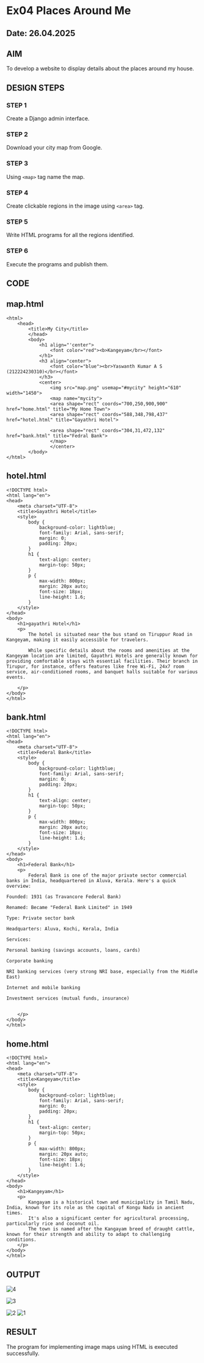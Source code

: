 # Ex04 Places Around Me
## Date: 26.04.2025

## AIM
To develop a website to display details about the places around my house.

## DESIGN STEPS

### STEP 1
Create a Django admin interface.

### STEP 2
Download your city map from Google.

### STEP 3
Using ```<map>``` tag name the map.

### STEP 4
Create clickable regions in the image using ```<area>``` tag.

### STEP 5
Write HTML programs for all the regions identified.

### STEP 6
Execute the programs and publish them.

## CODE
## map.html
```
<html>
    <head>
        <title>My City</title>
        </head>
        <body>
            <h1 align="'center">
                <font color="red"><b>Kangeyam</br></font>
            </h1>
            <h3 align="center">
                <font color="blue"><br>Yaswanth Kumar A S (212224230310)</br></font>
            </h3>
            <center>
                <img src="map.png" usemap="#mycity" height="610" width="1450">
                <map name="mycity">
                <area shape="rect" coords="700,250,900,900" href="home.html" title="My Home Town">
                <area shape="rect" coords="588,348,798,437" href="hotel.html" title="Gayathri Hotel">

                <area shape="rect" coords="304,31,472,132" href="bank.html" title="Fedral Bank">
                </map>
                </center>
        </body>       
</html> 

```
## hotel.html
```
<!DOCTYPE html>
<html lang="en">
<head>
    <meta charset="UTF-8">
    <title>Gayathri Hotel</title>
    <style>
        body {
            background-color: lightblue;
            font-family: Arial, sans-serif;
            margin: 0;
            padding: 20px;
        }
        h1 {
            text-align: center;
            margin-top: 50px;
        }
        p {
            max-width: 800px;
            margin: 20px auto;
            font-size: 18px;
            line-height: 1.6;
        }
    </style>
</head>
<body>
    <h1>gayathri Hotel</h1>
    <p>
        The hotel is situated near the bus stand on Tiruppur Road in Kangeyam, making it easily accessible for travelers. ​

        While specific details about the rooms and amenities at the Kangeyam location are limited, Gayathri Hotels are generally known for providing comfortable stays with essential facilities. Their branch in Tirupur, for instance, offers features like free Wi-Fi, 24x7 room service, air-conditioned rooms, and banquet halls suitable for various events.

    </p>
</body>
</html>

```
## bank.html
```
<!DOCTYPE html>
<html lang="en">
<head>
    <meta charset="UTF-8">
    <title>Federal Bank</title>
    <style>
        body {
            background-color: lightblue;
            font-family: Arial, sans-serif;
            margin: 0;
            padding: 20px;
        }
        h1 {
            text-align: center;
            margin-top: 50px;
        }
        p {
            max-width: 800px;
            margin: 20px auto;
            font-size: 18px;
            line-height: 1.6;
        }
    </style>
</head>
<body>
    <h1>Federal Bank</h1>
    <p>
        Federal Bank is one of the major private sector commercial banks in India, headquartered in Aluva, Kerala. Here's a quick overview:

Founded: 1931 (as Travancore Federal Bank)

Renamed: Became "Federal Bank Limited" in 1949

Type: Private sector bank

Headquarters: Aluva, Kochi, Kerala, India

Services:

Personal banking (savings accounts, loans, cards)

Corporate banking

NRI banking services (very strong NRI base, especially from the Middle East)

Internet and mobile banking

Investment services (mutual funds, insurance)


    </p>
</body>
</html>

```
## home.html
```
<!DOCTYPE html>
<html lang="en">
<head>
    <meta charset="UTF-8">
    <title>Kangeyam</title>
    <style>
        body {
            background-color: lightblue;
            font-family: Arial, sans-serif;
            margin: 0;
            padding: 20px;
        }
        h1 {
            text-align: center;
            margin-top: 50px;
        }
        p {
            max-width: 800px;
            margin: 20px auto;
            font-size: 18px;
            line-height: 1.6;
        }
    </style>
</head>
<body>
    <h1>Kangeyam</h1>
    <p>
        Kangayam is a historical town and municipality in Tamil Nadu, India, known for its role as the capital of Kongu Nadu in ancient times. 
        It's also a significant center for agricultural processing, particularly rice and coconut oil. 
        The town is named after the Kangayam breed of draught cattle, known for their strength and ability to adapt to challenging conditions.
    </p>
</body>
</html>

```


## OUTPUT
![4](https://github.com/user-attachments/assets/05c74d89-d349-4ff9-84b2-651724559bef)

![3](https://github.com/user-attachments/assets/d8fc9607-a100-4026-b12f-a9d177cd3df0)

![2](https://github.com/user-attachments/assets/940e14a1-8cd9-465c-a946-a27effb2a767)
![1](https://github.com/user-attachments/assets/71a186b9-fced-4468-8fef-37d0900e5e37)


## RESULT
The program for implementing image maps using HTML is executed successfully.
